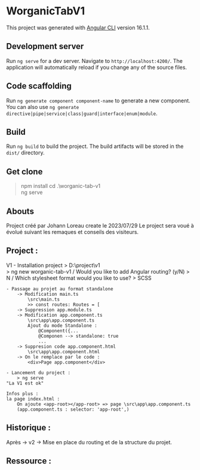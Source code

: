 # WorganicTabV1

This project was generated with [Angular CLI](https://github.com/angular/angular-cli) version 16.1.1.

## Development server

Run `ng serve` for a dev server. Navigate to `http://localhost:4200/`. The application will automatically reload if you change any of the source files.

## Code scaffolding

Run `ng generate component component-name` to generate a new component. You can also use `ng generate directive|pipe|service|class|guard|interface|enum|module`.

## Build

Run `ng build` to build the project. The build artifacts will be stored in the `dist/` directory.

## Get clone 
> 
> npm install
> cd .\worganic-tab-v1\
> ng serve

## Abouts
Project créé par Johann Loreau
create le 2023/07/29
Le project sera voué à évolué suivant les remaques et conseils des visiteurs.

## Project :
V1 - Installation project
        > D:\project\v1\
        > ng new worganic-tab-v1
            / Would you like to add Angular routing? (y/N) 
                > N
            / Which stylesheet format would you like to use?
                > SCSS

    - Passage au projet au format standalone
        -> Modification main.ts
            \src\main.ts
            >> const routes: Routes = [
        -> Suppression app.module.ts
        -> Modification app.component.ts
            \src\app\app.component.ts
            Ajout du mode Standalone :
                @Component({...
                @Componen --> standalone: true
                ...
        -> Suppresion code app.component.html
            \src\app\app.component.html
        -> On le remplace par le code :
            <div>Page app.component</div>

    - Lancement du project :
        > ng serve
    "La V1 est ok"

    Infos plus :
    la page index.html :
        On ajoute <app-root></app-root> => page \src\app\app.component.ts 
        (app.component.ts : selector: 'app-root',)

## Historique :
Après -> v2 -> Mise en place du routing et de la structure du projet.

## Ressource :